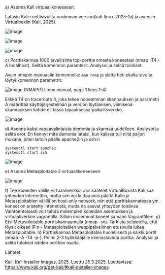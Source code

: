 

a) Asenna Kali virtuaalikoneeseen.

Latasin Kalin nettisivuilta uusimman version(kali-linux-2025-1a) ja asensin Virtualboxiin (Kali, 2025). 

![image](https://github.com/user-attachments/assets/02a37511-2b5b-47e5-940d-74c8e7393752)

![image](https://github.com/user-attachments/assets/f2e14c3c-59f3-402d-97f7-7fdb579eaefc)

![image](https://github.com/user-attachments/assets/a293d4f3-4977-4cf5-a7d6-a5713d70f31a)

c) Porttiskannaa 1000 tavallisinta tcp-porttia omasta koneestasi (nmap -T4 -A localhost). Selitä komennon paramterit. Analysoi ja selitä tulokset.

Avain nmapin manuaalin komennolla: `man nmap` ja sieltä heti ekalta sivulta löytyi komennon parametrit:

![image](https://github.com/user-attachments/assets/65dd0042-348c-433d-9a78-3985de0fa9e1) (NMAP(1) Linux manual, page 1 lines 1-4)

Elikkä T4 on traceroute 4, joka tekee nopeamman skannauksen ja parametri A määrittää käyttöjärjestelmän ja version löytämisen, viimisenä skannauksen kohde eli tässä tapauksessa paikallisverkko. 

![image](https://github.com/user-attachments/assets/cec4f029-1177-44b7-b916-4bf2aa191ebf)


d) Asenna kaksi vapaavalintaista demonia ja skannaa uudelleen. Analysoi ja selitä erot.
En tiennyt mitä demonia lataisi, kun kalissa tuli niitä paljon mukana, joten laitoin päälle apache2:n ja ssh:n 

```
systemctl start apache2
systemctl start ssh
```

![image](https://github.com/user-attachments/assets/27f4de5a-db62-40a7-ac29-d69b12582c2a)


e) Asenna Metasploitable 2 virtuaalikoneeseen

![image](https://github.com/user-attachments/assets/844a7da5-4d66-454e-b7b3-657a17869eae)

f) Tee koneiden välille virtuaaliverkko. Jos säätelet VirtualBoxista
Kali saa yhteyden Internettiin, mutta sen voi laittaa pois päältä
Kalin ja Metasploitablen välillä on host-only network, niin että porttiskannatessa ym. koneet on eristetty intenetistä, mutta ne saavat yhteyden toisiinsa
Vaihtoehtoisesti voit tehdä molempien koneiden asennuksen ja virtuaaliverkon vagrantilla. Silloin molemmat koneet samaan Vagrantfile:n.
g) Etsi Metasploitable porttiskannaamalla (nmap -sn). Tarkista selaimella, että löysit oikean IP:n - Metasploitablen weppipalvelimen etusivulla lukee Metasploitable.
h) Porttiskannaa Metasploitable huolellisesti ja kaikki portit (nmap -A -T4 -p-). Poimi 2-3 hyökkääjälle kiinnostavinta porttia. Analysoi ja selitä tulokset näiden porttien osalta.

Lähteet.

Kali. Kali Installer Images.  2025. Luettu 25.3.2025. Luettavissa: https://www.kali.org/get-kali/#kali-installer-images.
